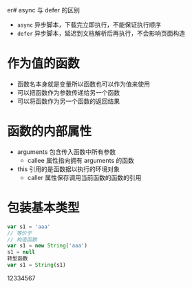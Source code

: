 er# async 与 defer 的区别
- `async` 异步脚本，下载完立即执行，不能保证执行顺序
- `defer` 异步脚本，延迟到文档解析后再执行，不会影响页面构造

# 作为值的函数
- 函数名本身就是变量所以函数也可以作为值来使用
- 可以把函数作为参数传递给另一个函数
- 可以将函数作为另一个函数的返回结果

# 函数的内部属性
- arguments 包含传入函数中所有参数
    - callee 属性指向拥有 arguments 的函数 
- this 引用的是函数据以执行的环境对象
    - caller 属性保存调用当前函数的函数的引用

# 包装基本类型
```js
var s1 = 'aaa'
// 等价于
// 构造函数
var s1 = new String('aaa')
s1 = null
转型函数
var s1 = String(s1)
```
12334567


